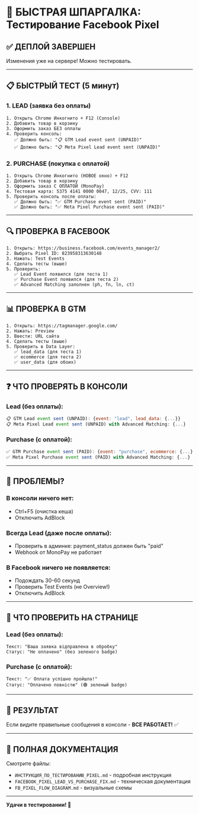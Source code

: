 # 🚀 БЫСТРАЯ ШПАРГАЛКА: Тестирование Facebook Pixel

## ✅ ДЕПЛОЙ ЗАВЕРШЕН

Изменения уже на сервере! Можно тестировать.

---

## 📋 БЫСТРЫЙ ТЕСТ (5 минут)

### **1. LEAD (заявка без оплаты)**

```
1. Открыть Chrome Инкогнито + F12 (Console)
2. Добавить товар в корзину
3. Оформить заказ БЕЗ оплаты
4. Проверить консоль:
   ✅ Должно быть: "📋 GTM Lead event sent (UNPAID)"
   ✅ Должно быть: "📋 Meta Pixel Lead event sent (UNPAID)"
```

### **2. PURCHASE (покупка с оплатой)**

```
1. Открыть Chrome Инкогнито (НОВОЕ окно) + F12
2. Добавить товар в корзину
3. Оформить заказ С ОПЛАТОЙ (MonoPay)
4. Тестовая карта: 5375 4141 0000 0047, 12/25, CVV: 111
5. Проверить консоль после оплаты:
   ✅ Должно быть: "✅ GTM Purchase event sent (PAID)"
   ✅ Должно быть: "✅ Meta Pixel Purchase event sent (PAID)"
```

---

## 🔍 ПРОВЕРКА В FACEBOOK

```
1. Открыть: https://business.facebook.com/events_manager2/
2. Выбрать Pixel ID: 823958313630148
3. Нажать: Test Events
4. Сделать тесты (выше)
5. Проверить:
   ✅ Lead Event появился (для теста 1)
   ✅ Purchase Event появился (для теста 2)
   ✅ Advanced Matching заполнен (ph, fn, ln, ct)
```

---

## 📊 ПРОВЕРКА В GTM

```
1. Открыть: https://tagmanager.google.com/
2. Нажать: Preview
3. Ввести: URL сайта
4. Сделать тесты (выше)
5. Проверить в Data Layer:
   ✅ lead_data (для теста 1)
   ✅ ecommerce (для теста 2)
   ✅ user_data (для обоих)
```

---

## ❓ ЧТО ПРОВЕРЯТЬ В КОНСОЛИ

### **Lead (без оплаты):**
```javascript
📋 GTM Lead event sent (UNPAID): {event: "lead", lead_data: {...}}
📋 Meta Pixel Lead event sent (UNPAID) with Advanced Matching: {...}
```

### **Purchase (с оплатой):**
```javascript
✅ GTM Purchase event sent (PAID): {event: "purchase", ecommerce: {...}}
✅ Meta Pixel Purchase event sent (PAID) with Advanced Matching: {...}
```

---

## 🐛 ПРОБЛЕМЫ?

### **В консоли ничего нет:**
- Ctrl+F5 (очистка кеша)
- Отключить AdBlock

### **Всегда Lead (даже после оплаты):**
- Проверить в админке: payment_status должен быть "paid"
- Webhook от MonoPay не работает

### **В Facebook ничего не появляется:**
- Подождать 30-60 секунд
- Проверить Test Events (не Overview!)
- Отключить AdBlock

---

## 📸 ЧТО ПРОВЕРИТЬ НА СТРАНИЦЕ

### **Lead (без оплаты):**
```
Текст: "Ваша заявка відправлена в обробку"
Статус: "Не оплачено" (без зеленого badge)
```

### **Purchase (с оплатой):**
```
Текст: "✅ Оплата успішно пройшла!"
Статус: "Оплачено повністю" (🟢 зеленый badge)
```

---

## 🎯 РЕЗУЛЬТАТ

Если видите правильные сообщения в консоли - **ВСЕ РАБОТАЕТ!** ✅

---

## 📖 ПОЛНАЯ ДОКУМЕНТАЦИЯ

Смотрите файлы:
- `ИНСТРУКЦИЯ_ПО_ТЕСТИРОВАНИЮ_PIXEL.md` - подробная инструкция
- `FACEBOOK_PIXEL_LEAD_VS_PURCHASE_FIX.md` - техническая документация
- `FB_PIXEL_FLOW_DIAGRAM.md` - визуальные схемы

---

**Удачи в тестировании! 🚀**

